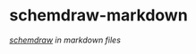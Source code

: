 # schemdraw-markdown
*[schemdraw](https://bitbucket.org/cdelker/schemdraw/src/master/) in markdown files*
